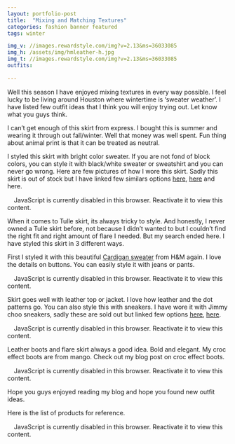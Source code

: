 ```yaml
---
layout: portfolio-post
title:  "Mixing and Matching Textures"
categories: fashion banner featured
tags: winter

img_v: //images.rewardstyle.com/img?v=2.13&ms=36033085
img_h: /assets/img/hmleather-h.jpg
img_t: //images.rewardstyle.com/img?v=2.13&ms=36033085
outfits:
 
---
```



Well this season I have enjoyed mixing textures in every way possible. I feel
lucky to be living around Houston where wintertime is ‘sweater weather’. I have
listed few outfit ideas that I think you will enjoy trying out. Let know what
you guys think.

I can’t get enough of this skirt from express. I bought this is summer and
wearing it through out fall/winter. Well that money was well spent. Fun thing
about animal print is that it can be treated as neutral.

I styled this skirt with bright color sweater. If you are not fond of block
colors, you can style it with black/white sweater or sweatshirt and you can
never go wrong. Here are few pictures of how I wore this skirt. Sadly this skirt
is out of stock but I have linked few similars options
[here](https://rstyle.me/+GxQn_fDQ0MPup6zCdNLKLA),
[here](https://rstyle.me/+Et3i8f1Y5HOHDdJYDA6LnA) and here.

<div class="moneyspot-widget" data-widget-id="36033086"><script type="text/javascript">!function(w,i,d,g,e,t){d.getElementById(i)||(element=d.createElement(t),element.id=i,element.src="https://widgets.rewardstyle.com"+e,d.body.appendChild(element)),w.hasOwnProperty(g)===!0&&"complete"===d.readyState&&w[g].init()}(window,"moneyspot-script",document,"__moneyspot","/js/widget.js","script")</script><div class="rs-adblock"><img src="https://assets.rewardstyle.com/production/e63b97d11f30fc7605928f359e70564d356ddcac/images/search/350.gif" onerror='this.parentNode.innerHTML="Disable your ad blocking software to view this content."' style="width: 15px; height: 15px"><noscript>JavaScript is currently disabled in this browser. Reactivate it to view this content.</noscript></div></div>

When it comes to Tulle skirt, its always tricky to style. And honestly, I never
owned a Tulle skirt before, not because I didn’t wanted to but I couldn’t find
the right fit and right amount of flare I needed. But my search ended here. I
have styled this skirt in 3 different ways.

First I styled it with this beautiful [Cardigan sweater](https://rstyle.me/+WU2rxNeLaqCWN-0OSS1Eqw) from H&M again. I love
the details on buttons. You can easily style it with jeans or pants.

<div class="moneyspot-widget" data-widget-id="36033085"><script type="text/javascript">!function(w,i,d,g,e,t){d.getElementById(i)||(element=d.createElement(t),element.id=i,element.src="https://widgets.rewardstyle.com"+e,d.body.appendChild(element)),w.hasOwnProperty(g)===!0&&"complete"===d.readyState&&w[g].init()}(window,"moneyspot-script",document,"__moneyspot","/js/widget.js","script")</script><div class="rs-adblock"><img src="https://assets.rewardstyle.com/production/e63b97d11f30fc7605928f359e70564d356ddcac/images/search/350.gif" onerror='this.parentNode.innerHTML="Disable your ad blocking software to view this content."' style="width: 15px; height: 15px"><noscript>JavaScript is currently disabled in this browser. Reactivate it to view this content.</noscript></div></div>

Skirt goes well with leather top or jacket. I love how leather and the dot
patterns go. You can also style this with sneakers. I have wore it with Jimmy
choo sneakers, sadly these are sold out but linked few options
[here](https://rstyle.me/+1FK3FsjIbVFsUOW52T5zAg),
[here](https://rstyle.me/+Q9Ebvh2ZoWfobHAbwHK1Ow).

<div class="moneyspot-widget" data-widget-id="36033310"><script type="text/javascript">!function(w,i,d,g,e,t){d.getElementById(i)||(element=d.createElement(t),element.id=i,element.src="https://widgets.rewardstyle.com"+e,d.body.appendChild(element)),w.hasOwnProperty(g)===!0&&"complete"===d.readyState&&w[g].init()}(window,"moneyspot-script",document,"__moneyspot","/js/widget.js","script")</script><div class="rs-adblock"><img src="https://assets.rewardstyle.com/production/5e5680500d8ed849e166f8f3ff5041ac0583d458/images/search/350.gif" onerror='this.parentNode.innerHTML="Disable your ad blocking software to view this content."' style="width: 15px; height: 15px"><noscript>JavaScript is currently disabled in this browser. Reactivate it to view this content.</noscript></div></div>

Leather boots and flare skirt always a good idea. Bold and elegant. My croc
effect boots are from mango. Check out my blog post on croc effect boots.
<div class="moneyspot-widget" data-widget-id="36033311"><script type="text/javascript">!function(w,i,d,g,e,t){d.getElementById(i)||(element=d.createElement(t),element.id=i,element.src="https://widgets.rewardstyle.com"+e,d.body.appendChild(element)),w.hasOwnProperty(g)===!0&&"complete"===d.readyState&&w[g].init()}(window,"moneyspot-script",document,"__moneyspot","/js/widget.js","script")</script><div class="rs-adblock"><img src="https://assets.rewardstyle.com/production/5e5680500d8ed849e166f8f3ff5041ac0583d458/images/search/350.gif" onerror='this.parentNode.innerHTML="Disable your ad blocking software to view this content."' style="width: 15px; height: 15px"><noscript>JavaScript is currently disabled in this browser. Reactivate it to view this content.</noscript></div></div>

Hope you guys enjoyed reading my blog and hope you found new outfit ideas.

Here is the list of products for reference.

<div class="shopthepost-widget" data-widget-id="3880178"><script type="text/javascript">!function(w,i,d,g,e,t){d.getElementById(i)||(element=d.createElement(t),element.id=i,element.src="https://widgets.rewardstyle.com"+e,d.body.appendChild(element)),w.hasOwnProperty(g)===!0&&"complete"===d.readyState&&w[g].init()}(window,"shopthepost-script",document,"__stp","/js/shopthepost.js","script")</script><div class="rs-adblock"><img src="https://assets.rewardstyle.com/production/e63b97d11f30fc7605928f359e70564d356ddcac/images/search/350.gif" onerror='this.parentNode.innerHTML="Disable your ad blocking software to view this content."' style="width: 15px; height: 15px"><noscript>JavaScript is currently disabled in this browser. Reactivate it to view this content.</noscript></div></div>